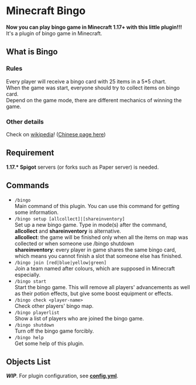 # Minecraft Bingo

**Now you can play bingo game in Minecraft 1.17+ with this little plugin!!!**<br>
It's a plugin of bingo game in Minecraft.

## What is Bingo

### Rules

Every player will receive a bingo card with 25 items in a 5\*5 chart.<br>
When the game was start, everyone should try to collect items on bingo card.<br>
Depend on the game mode, there are different mechanics of winning the game.

### Other details

Check on [wikipedia](<https://en.wikipedia.org/wiki/Bingo_(American_version)>)! ([Chinese page here](https://zh.wikipedia.org/wiki/%E7%BE%8E%E5%BC%8F%E8%B3%93%E6%9E%9C))

## Requirement

**1.17.\* Spigot** servers (or forks such as Paper server) is needed.

## Commands

- `/bingo`<br>
  Main command of this plugin. You can use this command for getting some information.
- `/bingo setup [allcollect]|[shareinventory]`<br>
  Set up a new bingo game. Type in mode(s) after the command, **allcollect** and **shareinventory** is alternative.<br>
  **allcollect**: the game will be finished only when all the items on map was collected or when someone use /bingo shutdown<br>
  **shareinventory**: every player in game shares the same bingo card, which means you cannot finish a slot that someone else has finished.
- `/bingo join [red|blue|yellow|green]`<br>
  Join a team named after colours, which are supposed in Minecraft especially.
- `/bingo start`<br>
  Start the bingo game. This will remove all players' advancements as well as their potion effects, but give some boost equipment or effects.
- `/bingo check <player-name>`<br>
  Check other players' bingo map.
- `/bingo playerlist`<br>
  Show a list of players who are joined the bingo game.
- `/bingo shutdown`<br>
  Turn off the bingo game forcibly.
- `/bingo help`<br>
  Get some help of this plugin.

## Objects List

**_WIP_**. For plugin configuration, see [**config.yml**](src/main/resources/config.yml).
